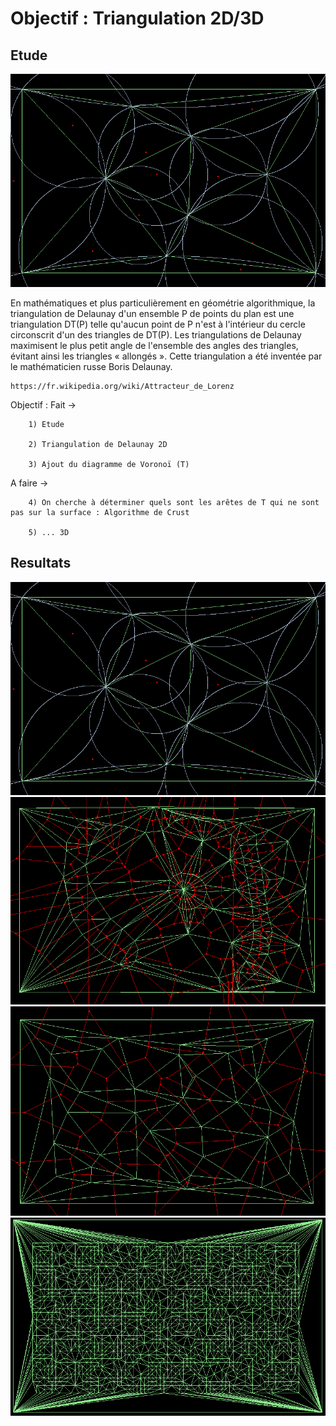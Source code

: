 ﻿# Objectif : Triangulation 2D/3D

## Etude
![alt text](delaunay_complete_circle.PNG)

En mathématiques et plus particulièrement en géométrie algorithmique, la triangulation de Delaunay d'un ensemble P de points du plan est une triangulation DT(P) telle qu'aucun point de P n'est à l'intérieur du cercle circonscrit d'un des triangles de DT(P). Les triangulations de Delaunay maximisent le plus petit angle de l'ensemble des angles des triangles, évitant ainsi les triangles « allongés ». Cette triangulation a été inventée par le mathématicien russe Boris Delaunay.

    https://fr.wikipedia.org/wiki/Attracteur_de_Lorenz

Objectif :
   Fait ->
   
        1) Etude
        
        2) Triangulation de Delaunay 2D
        
        3) Ajout du diagramme de Voronoï (T)
        
   A faire ->
   
        4) On cherche à déterminer quels sont les arêtes de T qui ne sont pas sur la surface : Algorithme de Crust
        
        5) ... 3D

## Resultats
![alt text](delaunay_complete_circle.PNG)
![alt text](delaunay_complete_1.PNG)
![alt text](delaunay_complete_2.PNG)
![alt text](delaunay_complete_pas_10.PNG)


